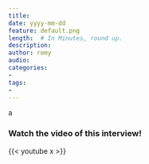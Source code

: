 ```yaml
---
title: 
date: yyyy-mm-dd
feature: default.png
length:  # In Minutes, round up.
description: 
author: remy
audio: 
categories:
- 
tags: 
- 
---
```


a

### Watch the video of this interview!

{{< youtube x >}}